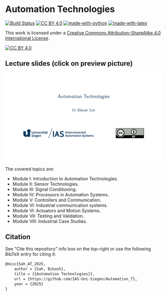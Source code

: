 # Automation Technologies

[![Build Status](https://github.com/IAS-Uni-Siegen/Automation_T/actions/workflows/BuildPDFs.yml/badge.svg)](https://github.com/IAS-Uni-Siegen/Automation_T/actions/workflows/BuildPDFs.yml)
[![CC BY 4.0][cc-by-shield]][cc-by]
[![made-with-python](https://img.shields.io/badge/Made%20with-Python-1f425f.svg)](https://www.python.org/)
[![made-with-latex](https://img.shields.io/badge/Made%20with-LaTeX-1f425f.svg)](https://www.latex-project.org/)
<!-- [![DOI](https://zenodo.org/badge/DOI/10.5281/zenodo.14215441.svg)](https://doi.org/10.5281/zenodo.14215441) -->



This work is licensed under a
[Creative Commons Attribution-ShareAlike 4.0 International License][cc-by].

[![CC BY 4.0][cc-by-image]][cc-by]

[cc-by]: http://creativecommons.org/licenses/by/4.0/
[cc-by-image]: https://licensebuttons.net/l/by/4.0/88x31.png
[cc-by-shield]: https://img.shields.io/badge/License-CC%20BY%204.0-lightgrey.svg

## Lecture slides (click on preview picture)
<a href="https://ias-uni-siegen.github.io/Automation_T/lecture.pdf" target="_blank" class="image fit"><img src="misc/Lecture_preview.png" alt=""></a>

The covered topics are:
- Module I: Introduction to Automation Technologies.
- Module II: Sensor Technologies.
- Module III: Signal Conditioning.
- Module IV: Processors in Automation Systems.
- Module V: Controllers and Communication.
- Module VI: Industrial communication systems.
- Module VI: Actuators and Motion Systems.
- Module VII: Testing and Validation.
- Module VIII: Industrial Case Studies.


<!-- Should be added by TATSAT
## Exercise tasks (click on preview picture)
<a href="https://ias-uni-siegen.github.io/Automation_T/exercise.pdf" target="_blank" class="image fit"><img src="misc/Exercise_preview.png" alt=""></a>

## Exercise tasks including solutions (click on preview picture)
<a href="https://ias-uni-siegen.github.io/Automation_T/exercise_with_solution.pdf" target="_blank" class="image fit"><img src="misc/Exercise_with_solution_preview.png" alt=""></a>

-->

<!--## Exam history

| Exam       | Only Tasks                                  | Tasks with Solutions                            |
|------------|---------------------------------------------|-------------------------------------------------|
| Summer 2025       | [Only Tasks](https://ias-uni-siegen.github.io/EMD_course/summer2024.pdf)   | [Tasks with Solutions](https://ias-uni-siegen.github.io/EMD_course/summer2024_with_solution.pdf) |
| Summer 2025 (mock-up)| [Only Tasks](https://ias-uni-siegen.github.io/EMD_course/summer2024_mock-up.pdf)   | [Tasks with Solutions](https://ias-uni-siegen.github.io/EMD_course/summer2024_mock-up_with_solution.pdf) |
-->


## Citation
See "Cite this repository" info box on the top-right or use the following BibTeX entry for citing it:
```
@misc{Sah_AT_2025,
    author = {Sah, Bikash},
    title = {{Automation Technologies}},
    url = {https://github.com/IAS-Uni-Siegen/Automation_T},
    year = {2025}
}
```